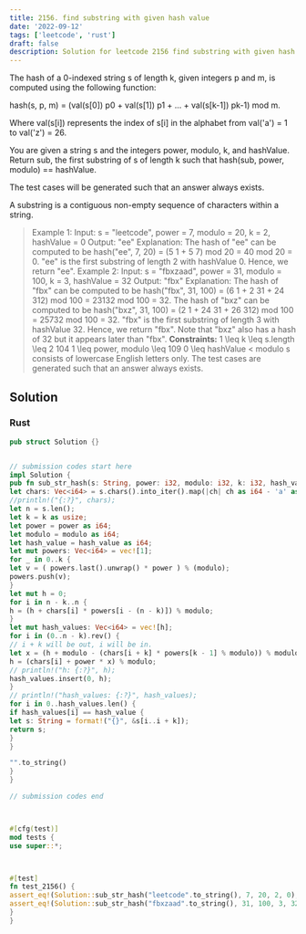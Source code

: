 ```yaml
---
title: 2156. find substring with given hash value
date: '2022-09-12'
tags: ['leetcode', 'rust']
draft: false
description: Solution for leetcode 2156 find substring with given hash value
---
```



The hash of a 0-indexed string s of length k, given integers p and m, is computed using the following function:



hash(s, p, m) <TeX>=</TeX> (val(s[0])  p0 + val(s[1])  p1 + ... + val(s[k-1])  pk-1) mod m.

Where val(s[i]) represents the index of s[i] in the alphabet from val('a') <TeX>=</TeX> 1 to val('z') <TeX>=</TeX> 26.



You are given a string s and the integers power, modulo, k, and hashValue. Return sub, the first substring of s of length k such that hash(sub, power, modulo) <TeX>=</TeX><TeX>=</TeX> hashValue.



The test cases will be generated such that an answer always exists.



A substring is a contiguous non-empty sequence of characters within a string.







> Example 1:
> Input: s <TeX>=</TeX> "leetcode", power <TeX>=</TeX> 7, modulo <TeX>=</TeX> 20, k <TeX>=</TeX> 2, hashValue <TeX>=</TeX> 0
> Output: "ee"
> Explanation: The hash of "ee" can be computed to be hash("ee", 7, 20) <TeX>=</TeX> (5  1 + 5  7) mod 20 <TeX>=</TeX> 40 mod 20 <TeX>=</TeX> 0.
> "ee" is the first substring of length 2 with hashValue 0. Hence, we return "ee".
> Example 2:
> Input: s <TeX>=</TeX> "fbxzaad", power <TeX>=</TeX> 31, modulo <TeX>=</TeX> 100, k <TeX>=</TeX> 3, hashValue <TeX>=</TeX> 32
> Output: "fbx"
> Explanation: The hash of "fbx" can be computed to be hash("fbx", 31, 100) <TeX>=</TeX> (6  1 + 2  31 + 24  312) mod 100 <TeX>=</TeX> 23132 mod 100 <TeX>=</TeX> 32.
> The hash of "bxz" can be computed to be hash("bxz", 31, 100) <TeX>=</TeX> (2  1 + 24  31 + 26  312) mod 100 <TeX>=</TeX> 25732 mod 100 <TeX>=</TeX> 32.
> "fbx" is the first substring of length 3 with hashValue 32. Hence, we return "fbx".
> Note that "bxz" also has a hash of 32 but it appears later than "fbx".
**Constraints:**
> 1 <TeX>\leq</TeX> k <TeX>\leq</TeX> s.length <TeX>\leq</TeX> 2  104
> 1 <TeX>\leq</TeX> power, modulo <TeX>\leq</TeX> 109
> 0 <TeX>\leq</TeX> hashValue < modulo
> s consists of lowercase English letters only.
> The test cases are generated such that an answer always exists.


## Solution


### Rust
```rust
pub struct Solution {}


// submission codes start here
impl Solution {
pub fn sub_str_hash(s: String, power: i32, modulo: i32, k: i32, hash_value: i32) -> String {
let chars: Vec<i64> = s.chars().into_iter().map(|ch| ch as i64 - 'a' as i64 + 1).collect();
//println!("{:?}", chars);
let n = s.len();
let k = k as usize;
let power = power as i64;
let modulo = modulo as i64;
let hash_value = hash_value as i64;
let mut powers: Vec<i64> = vec![1];
for _ in 0..k {
let v = ( powers.last().unwrap() * power ) % (modulo);
powers.push(v);
}
let mut h = 0;
for i in n - k..n {
h = (h + chars[i] * powers[i - (n - k)]) % modulo;
}
let mut hash_values: Vec<i64> = vec![h];
for i in (0..n - k).rev() {
// i + k will be out, i will be in.
let x = (h + modulo - (chars[i + k] * powers[k - 1] % modulo)) % modulo;
h = (chars[i] + power * x) % modulo;
// println!("h: {:?}", h);
hash_values.insert(0, h);
}
// println!("hash_values: {:?}", hash_values);
for i in 0..hash_values.len() {
if hash_values[i] == hash_value {
let s: String = format!("{}", &s[i..i + k]);
return s;
}
}

"".to_string()
}
}

// submission codes end



#[cfg(test)]
mod tests {
use super::*;



#[test]
fn test_2156() {
assert_eq!(Solution::sub_str_hash("leetcode".to_string(), 7, 20, 2, 0), "ee".to_string());
assert_eq!(Solution::sub_str_hash("fbxzaad".to_string(), 31, 100, 3, 32), "fbx".to_string());
}
}
```
